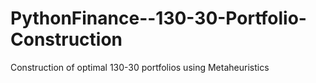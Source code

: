 # PythonFinance--130-30-Portfolio-Construction
 Construction of  optimal 130-30 portfolios using Metaheuristics
